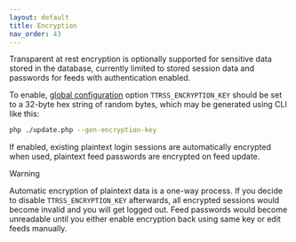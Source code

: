 ```yaml
---
layout: default
title: Encryption
nav_order: 43
---
```


Transparent at rest encryption is optionally supported for sensitive data stored in the database, currently limited to stored session data and passwords for feeds with authentication enabled.

To enable, [global configuration](Global-Config) option `TTRSS_ENCRYPTION_KEY` should be set to a 32-byte hex string of random bytes, which may be generated using CLI like this:

```sh
php ./update.php --gen-encryption-key
```

If enabled, existing plaintext login sessions are automatically encrypted when used, plaintext feed passwords are encrypted on feed update.

> [!WARNING]
> Automatic encryption of plaintext data is a one-way process. If you decide to disable `TTRSS_ENCRYPTION_KEY` afterwards, all encrypted sessions would become invalid and you will get logged out. Feed passwords would become unreadable until you either enable encryption back using same key or edit feeds manually.
